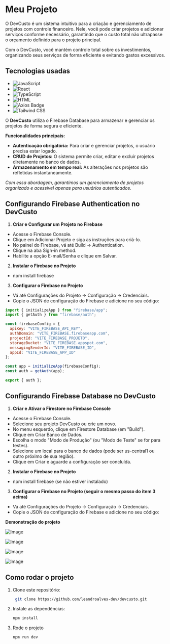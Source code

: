 # Meu Projeto

O DevCusto é um sistema intuitivo para a criação e gerenciamento de projetos com controle financeiro. Nele, você pode criar projetos e adicionar serviços conforme necessário, garantindo que o custo total não ultrapasse o orçamento definido para o projeto principal.

Com o DevCusto, você mantém controle total sobre os investimentos, organizando seus serviços de forma eficiente e evitando gastos excessivos.

## Tecnologias usadas

- ![JavaScript](https://img.shields.io/badge/JavaScript-yellow?style=flat&logo=javascript&logoColor=white) 
- ![React](https://img.shields.io/badge/React-61DAFB?style=flat&logo=react&logoColor=black)
- ![TypeScript](https://img.shields.io/badge/TypeScript-3178C6?style=flat&logo=typescript&logoColor=white) 
- ![HTML](https://img.shields.io/badge/HTML-E34F26?style=flat&logo=html5&logoColor=white)
- ![Axios Badge](https://img.shields.io/badge/Axios-5A29E4?logo=axios&logoColor=white)
- ![Tailwind CSS](https://img.shields.io/badge/Tailwind%20CSS-38B2AC?style=flat&logo=tailwind-css&logoColor=white)

O **DevCusto** utiliza o Firebase Database para armazenar e gerenciar os projetos de forma segura e eficiente.

**Funcionalidades principais:**

-  **Autenticação obrigatória:** Para criar e gerenciar projetos, o usuário precisa estar logado.
-  **CRUD de Projetos:** O sistema permite criar, editar e excluir projetos diretamente no banco de dados.
-  **Armazenamento em tempo real:** As alterações nos projetos são refletidas instantaneamente.

_Com essa abordagem, garantimos um gerenciamento de projetos organizado e acessível apenas para usuários autenticados._

## Configurando Firebase Authentication no DevCusto

1.   **Criar e Configurar um Projeto no Firebase**

-   Acesse o Firebase Console.
-   Clique em Adicionar Projeto e siga as instruções para criá-lo.
-   No painel do Firebase, vá até Build → Authentication.
-   Clique na aba Sign-in method.
-   Habilite a opção E-mail/Senha e clique em Salvar.

2.   **Instalar o Firebase no Projeto**

-   npm install firebase

3.   **Configurar o Firebase no Projeto**

-   Vá até Configurações do Projeto → Configuração → Credenciais.
-   Copie o JSON de configuração do Firebase e adicione no seu código:

```javascript
import { initializeApp } from "firebase/app";
import { getAuth } from "firebase/auth";

const firebaseConfig = {
  apiKey: "VITE_FIREBASE_API_KEY",
  authDomain: "VITE_FIREBASE.firebaseapp.com",
  projectId: "VITE_FIREBASE_PROJETO",
  storageBucket: "VITE_FIREBASE.appspot.com",
  messagingSenderId: "VITE_FIREBASE_ID",
  appId: "VITE_FIREBASE_APP_ID"
};

const app = initializeApp(firebaseConfig);
const auth = getAuth(app);

export { auth };
````

## Configurando Firebase Database no DevCusto

1.   **Criar e Ativar o Firestore no Firebase Console**

-   Acesse o Firebase Console.
-   Selecione seu projeto DevCusto ou crie um novo.
-   No menu esquerdo, clique em Firestore Database (em "Build").
-   Clique em Criar Banco de Dados.
-   Escolha o modo "Modo de Produção" (ou "Modo de Teste" se for para testes).
-   Selecione um local para o banco de dados (pode ser us-central1 ou outro próximo de sua região).
-   Clique em Criar e aguarde a configuração ser concluída.

2.   **Instalar o Firebase no Projeto**

-   npm install firebase (se não estiver instalado)

3.   **Configurar o Firebase no Projeto (seguir o mesmo passo do item 3 acima)**

-   Vá até Configurações do Projeto → Configuração → Credenciais.
-   Copie o JSON de configuração do Firebase e adicione no seu código:


**Demonstração do projeto**

![Image](https://github.com/user-attachments/assets/c8f001cf-fa60-411a-a0ec-939cf9acf187)

![Image](https://github.com/user-attachments/assets/934ac637-64e8-44e6-b192-9fd79ccb5003)

![Image](https://github.com/user-attachments/assets/9578eced-977d-41a2-a183-ec8ae012d399)

![Image](https://github.com/user-attachments/assets/f5e3b480-e855-4f31-9fdd-1589556c473a)


## Como rodar o projeto

1. Clone este repositório:
   ```bash
    git clone https://github.com/leandroalves-dev/devcusto.git

2. Instale as dependências:
   ```bash
   npm install

3. Rode o projeto
    ```bash
    npm run dev
